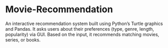# Movie-Recommendation
An interactive recommendation system built using Python’s Turtle graphics and Pandas. It asks users about their preferences (type, genre, length, popularity) via GUI. Based on the input, it recommends matching movies, series, or books.

